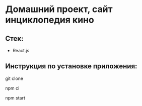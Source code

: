 # Домашний проект, сайт инциклопедия кино
## Стек: 

* React.js

## Инструкция по установке приложения:

  git clone 

  npm ci

  npm start
